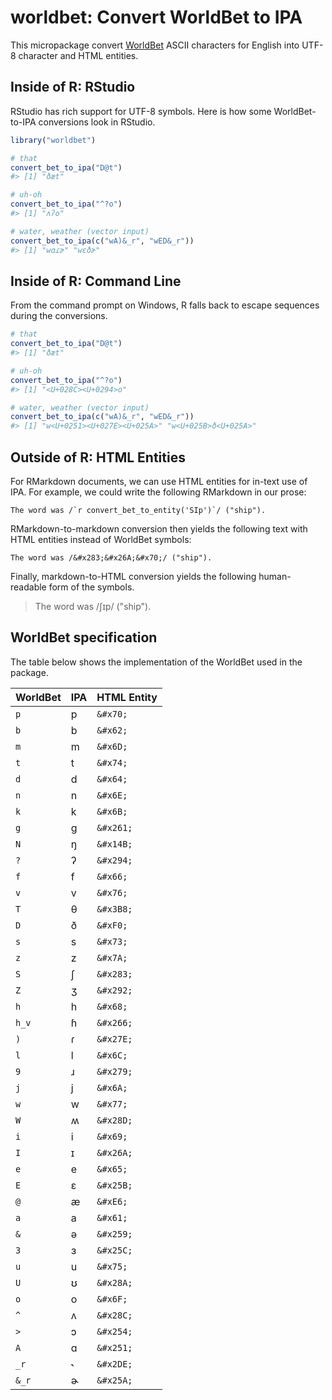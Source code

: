 <!-- README.md is generated from README.Rmd. Please edit that file -->
worldbet: Convert WorldBet to IPA
=================================

This micropackage convert [WorldBet](https://www.ling.ohio-state.edu/~edwards/WorldBet/worldbet.pdf) ASCII characters for English into UTF-8 character and HTML entities.

Inside of R: RStudio
--------------------

RStudio has rich support for UTF-8 symbols. Here is how some WorldBet-to-IPA conversions look in RStudio.

``` r
library("worldbet")

# that
convert_bet_to_ipa("D@t")
#> [1] "ðæt"

# uh-oh
convert_bet_to_ipa("^?o")
#> [1] "ʌʔo"

# water, weather (vector input)
convert_bet_to_ipa(c("wA)&_r", "wED&_r"))
#> [1] "wɑɾɚ" "wɛðɚ"
```

Inside of R: Command Line
-------------------------

From the command prompt on Windows, R falls back to escape sequences during the conversions.

``` r
# that
convert_bet_to_ipa("D@t")
#> [1] "ðæt"

# uh-oh
convert_bet_to_ipa("^?o")
#> [1] "<U+028C><U+0294>o"

# water, weather (vector input)
convert_bet_to_ipa(c("wA)&_r", "wED&_r"))
#> [1] "w<U+0251><U+027E><U+025A>" "w<U+025B>ð<U+025A>"
```

Outside of R: HTML Entities
---------------------------

For RMarkdown documents, we can use HTML entities for in-text use of IPA. For example, we could write the following RMarkdown in our prose:

    The word was /`r convert_bet_to_entity('SIp')`/ ("ship").

RMarkdown-to-markdown conversion then yields the following text with HTML entities instead of WorldBet symbols:

    The word was /&#x283;&#x26A;&#x70;/ ("ship").

Finally, markdown-to-HTML conversion yields the following human-readable form of the symbols.

> The word was /ʃɪp/ ("ship").

WorldBet specification
----------------------

The table below shows the implementation of the WorldBet used in the package.

| WorldBet | IPA | HTML Entity |
|:---------|:----|:------------|
| `p`      | p   | `&#x70;`    |
| `b`      | b   | `&#x62;`    |
| `m`      | m   | `&#x6D;`    |
| `t`      | t   | `&#x74;`    |
| `d`      | d   | `&#x64;`    |
| `n`      | n   | `&#x6E;`    |
| `k`      | k   | `&#x6B;`    |
| `g`      | ɡ   | `&#x261;`   |
| `N`      | ŋ   | `&#x14B;`   |
| `?`      | ʔ   | `&#x294;`   |
| `f`      | f   | `&#x66;`    |
| `v`      | v   | `&#x76;`    |
| `T`      | θ   | `&#x3B8;`   |
| `D`      | ð   | `&#xF0;`    |
| `s`      | s   | `&#x73;`    |
| `z`      | z   | `&#x7A;`    |
| `S`      | ʃ   | `&#x283;`   |
| `Z`      | ʒ   | `&#x292;`   |
| `h`      | h   | `&#x68;`    |
| `h_v`    | ɦ   | `&#x266;`   |
| `)`      | ɾ   | `&#x27E;`   |
| `l`      | l   | `&#x6C;`    |
| `9`      | ɹ   | `&#x279;`   |
| `j`      | j   | `&#x6A;`    |
| `w`      | w   | `&#x77;`    |
| `W`      | ʍ   | `&#x28D;`   |
| `i`      | i   | `&#x69;`    |
| `I`      | ɪ   | `&#x26A;`   |
| `e`      | e   | `&#x65;`    |
| `E`      | ɛ   | `&#x25B;`   |
| `@`      | æ   | `&#xE6;`    |
| `a`      | a   | `&#x61;`    |
| `&`      | ə   | `&#x259;`   |
| `3`      | ɜ   | `&#x25C;`   |
| `u`      | u   | `&#x75;`    |
| `U`      | ʊ   | `&#x28A;`   |
| `o`      | o   | `&#x6F;`    |
| `^`      | ʌ   | `&#x28C;`   |
| `>`      | ɔ   | `&#x254;`   |
| `A`      | ɑ   | `&#x251;`   |
| `_r`     | ˞   | `&#x2DE;`   |
| `&_r`    | ɚ   | `&#x25A;`   |
